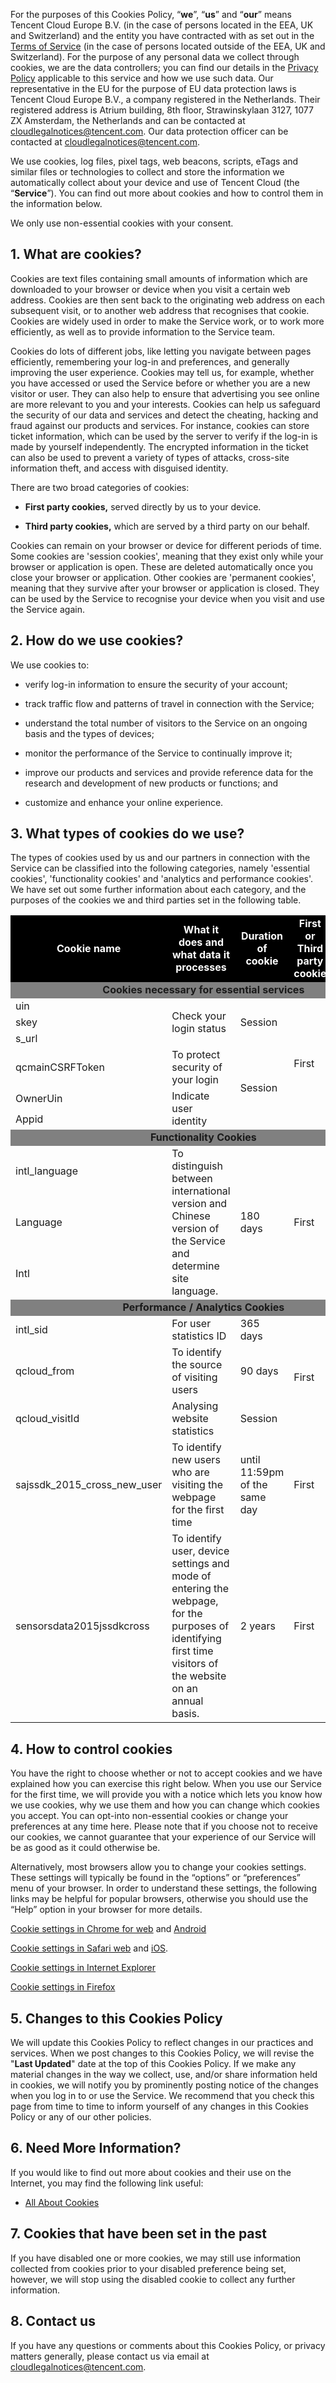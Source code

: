 For the purposes of this Cookies Policy, “**we**”, “**us**” and “**our**” means Tencent Cloud Europe B.V. (in the case of persons located in the EEA, UK and Switzerland) and the entity you have contracted with as set out in the [Terms of Service](https://intl.cloud.tencent.com/document/product/301/9248) (in the case of persons located outside of the EEA, UK and Switzerland). For the purpose of any personal data we collect through cookies, we are the data controllers; you can find our details in the [Privacy Policy](https://intl.cloud.tencent.com/document/product/301/17345) applicable to this service and how we use such data. Our representative in the EU for the purpose of EU data protection laws is Tencent Cloud Europe B.V., a company registered in the Netherlands. Their registered address is Atrium building, 8th floor, Strawinskylaan 3127, 1077 ZX Amsterdam, the Netherlands and can be contacted at cloudlegalnotices@tencent.com. Our data protection officer can be contacted at cloudlegalnotices@tencent.com. 

We use cookies, log files, pixel tags, web beacons, scripts, eTags and similar files or technologies to collect and store the information we automatically collect about your device and use of Tencent Cloud (the “**Service**”). You can find out more about cookies and how to control them in the information below.

We only use non-essential cookies with your consent.

## **1.** **What are cookies?**

Cookies are text files containing small amounts of information which are downloaded to your browser or device when you visit a certain web address. Cookies are then sent back to the originating web address on each subsequent visit, or to another web address that recognises that cookie. Cookies are widely used in order to make the Service work, or to work more efficiently, as well as to provide information to the Service team.

Cookies do lots of different jobs, like letting you navigate between pages efficiently, remembering your log-in and preferences, and generally improving the user experience. Cookies may tell us, for example, whether you have accessed or used the Service before or whether you are a new visitor or user. They can also help to ensure that advertising you see online are more relevant to you and your interests. Cookies can help us safeguard the security of our data and services and detect the cheating, hacking and fraud against our products and services. For instance, cookies can store ticket information, which can be used by the server to verify if the log-in is made by yourself independently. The encrypted information in the ticket can also be used to prevent a variety of types of attacks, cross-site information theft, and access with disguised identity. 

There are two broad categories of cookies:

 - **First party cookies,** served directly by us to your device.

 - **Third party cookies,** which are served by a third party on our behalf. 

Cookies can remain on your browser or device for different periods of time. Some cookies are 'session cookies', meaning that they exist only while your browser or application is open. These are deleted automatically once you close your browser or application. Other cookies are 'permanent cookies', meaning that they survive after your browser or application is closed. They can be used by the Service to recognise your device when you visit and use the Service again.

 

## **2.** **How do we use cookies?**

We use cookies to:

 - verify log-in information to ensure the security of your account;

 - track traffic flow and patterns of travel in connection with the Service;

 - understand the total number of visitors to the Service on an ongoing basis and the types of devices; 

 - monitor the performance of the Service to continually improve it;

 - improve our products and services and provide reference data for the research and development of new products or functions; and

 - customize and enhance your online experience.

## **3.** **What types of cookies do we use?**

The types of cookies used by us and our partners in connection with the Service can be classified into the following categories, namely 'essential cookies', 'functionality cookies' and 'analytics and performance cookies'. We have set out some further information about each category, and the purposes of the cookies we and third parties set in the following table.


<table>
<tr style="background-color:black;text-align:center">
	<td ><font color = "white"><b>Cookie name</b></font></td>
	<td><font color = "white"><b>What it does and what data it processes</b></font></td>
	<td><font color = "white"><b>Duration of cookie</b></font></td>
	<td><font color = "white"><b>First or Third party cookie</b></font></td>
	<td><font color = "white"><b>How to Control Cookies</b></font></td>
<tr>
<tr style="text-align:center;background-color:gray">
	<td colspan="5"><b>Cookies necessary for essential services</b></td>
</tr>
<tr>
	<td >uin</td>
	<td rowspan = "3">Check your login status</td>
	<td rowspan = "3">Session</td>
	<td rowspan ="6">First</td>
	<td rowspan ="6">Please see the instructions set out in <b>'How to control cookies' below.</b></td>
</tr>
<tr>
	<td >skey</td>
</tr>
<tr>
	<td >s_url</td>
</tr>
<tr>
	<td >qcmainCSRFToken</td>
	<td >To protect security of your login</td>
	<td rowspan = "3">Session</td>
</tr>
<tr>
	<td >OwnerUin</td>
	<td rowspan = "2">Indicate user identity</td>
</tr>
<tr>
	<td >Appid</td>
</tr>
<tr style="text-align:center;background-color:gray">
	<td colspan = "5"><b>Functionality Cookies</b></td>
</tr>
<tr>
	<td >intl_language</td>
	<td rowspan = "3">To distinguish between international version and Chinese version of the Service and determine site language.</td>
	<td rowspan = "3">180 days</td>
	<td rowspan = "3">First</td>
	<td rowspan = "3">Please see the instructions set out in <b>'How to control cookies' </b>below.</td>
</tr>
<tr>
	<td >Language</td>
</tr>
<tr>
	<td >Intl</td>
</tr>
<tr style="text-align:center;background-color:gray">
	<td colspan = "5" ><b>Performance / Analytics Cookies</b></td>
</tr>
<tr>
	<td >intl_sid</td>
	<td >For user statistics ID</td>
	<td >365 days</td>
	<td rowspan = "3" >First</td>
	<td rowspan = "5" >Please see the instructions set out in <b>'How to control cookies' below.</b></td>
</tr>
<tr>
	<td >qcloud_from</td>
	<td >To identify the source of visiting users</td>
	<td >90 days</td>
</tr>
<tr>
	<td >qcloud_visitId</td>
	<td >Analysing website statistics</td>
	<td >Session</td>
</tr>
<tr>
	<td >sajssdk_2015_cross_new_user</td>
	<td >To identify new users who are visiting the webpage for the first time </td>
	<td >until 11:59pm of the same day</td>
	<td >First</td>
</tr>
<tr>
	<td >sensorsdata2015jssdkcross</td>
	<td >To identify user, device settings and mode of entering the webpage, for the purposes of identifying first time visitors of the website on an annual basis.</td>
	<td >2 years</td>
	<td >First</td>
</tr>
</table>

## **4.** **How to control cookies**

You have the right to choose whether or not to accept cookies and we have explained how you can exercise this right below. When you use our Service for the first time, we will provide you with a notice which lets you know how we use cookies, why we use them and how you can change which cookies you accept. You can opt-into non-essential cookies or change your preferences at any time here. Please note that if you choose not to receive our cookies, we cannot guarantee that your experience of our Service will be as good as it could otherwise be. 

Alternatively, most browsers allow you to change your cookies settings. These settings will typically be found in the “options” or “preferences” menu of your browser. In order to understand these settings, the following links may be helpful for popular browsers, otherwise you should use the “Help” option in your browser for more details.

[Cookie settings in Chrome for web](https://support.google.com/chrome/answer/95647?co=GENIE.Platform%3DDesktop&hl=en) and [Android](https://support.google.com/chrome/answer/95647?co=GENIE.Platform%3DAndroid&hl=en)

[Cookie settings in Safari web](http://support.apple.com/kb/PH5042) and [iOS](http://support.apple.com/kb/HT1677).

[Cookie settings in Internet Explorer](https://support.microsoft.com/en-us/windows/delete-and-manage-cookies-168dab11-0753-043d-7c16-ede5947fc64d)

[Cookie settings in Firefox](http://support.mozilla.org/en-US/kb/cookies)

 

## **5.** **Changes to this Cookies Policy**

We will update this Cookies Policy to reflect changes in our practices and services. When we post changes to this Cookies Policy, we will revise the "**Last Updated**" date at the top of this Cookies Policy. If we make any material changes in the way we collect, use, and/or share information held in cookies, we will notify you by prominently posting notice of the changes when you log in to or use the Service. We recommend that you check this page from time to time to inform yourself of any changes in this Cookies Policy or any of our other policies.

## **6.** **Need More Information?**

If you would like to find out more about cookies and their use on the Internet, you may find the following link useful:

 - [All About Cookies](http://www.allaboutcookies.org/)

## **7.** **Cookies that have been set in the past**

If you have disabled one or more cookies, we may still use information collected from cookies prior to your disabled preference being set, however, we will stop using the disabled cookie to collect any further information.

## **8.** **Contact us**

If you have any questions or comments about this Cookies Policy, or privacy matters generally, please contact us via email at cloudlegalnotices@tencent.com.
